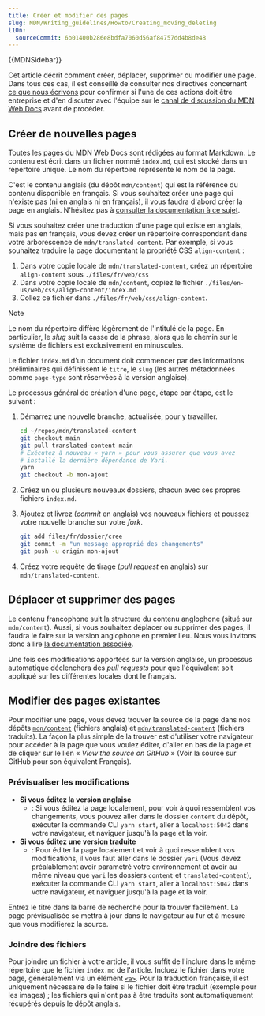 ```yaml
---
title: Créer et modifier des pages
slug: MDN/Writing_guidelines/Howto/Creating_moving_deleting
l10n:
  sourceCommit: 6b01400b286e8bdfa7060d56af84757dd4b8de48
---
```


{{MDNSidebar}}

Cet article décrit comment créer, déplacer, supprimer ou modifier une page. Dans tous ces cas, il est conseillé de consulter nos directives concernant [ce que nous écrivons](/fr/docs/MDN/Writing_guidelines/What_we_write) pour confirmer si l'une de ces actions doit être entreprise et d'en discuter avec l'équipe sur le [canal de discussion du MDN Web Docs](/fr/docs/MDN/Community/Communication_channels#salons_de_discussions) avant de procéder.

## Créer de nouvelles pages

Toutes les pages du MDN Web Docs sont rédigées au format Markdown. Le contenu est écrit dans un fichier nommé `index.md`, qui est stocké dans un répertoire unique. Le nom du répertoire représente le nom de la page.

C'est le contenu anglais (du dépôt `mdn/content`) qui est la référence du contenu disponible en français. Si vous souhaitez créer une page qui n'existe pas (ni en anglais ni en français), il vous faudra d'abord créer la page en anglais. N'hésitez pas à [consulter la documentation à ce sujet](#creating_pages).

Si vous souhaitez créer une traduction d'une page qui existe en anglais, mais pas en français, vous devez créer un répertoire correspondant dans votre arborescence de `mdn/translated-content`. Par exemple, si vous souhaitez traduire la page documentant la propriété CSS `align-content`&nbsp;:

1. Dans votre copie locale de `mdn/translated-content`, créez un répertoire `align-content` sous `./files/fr/web/css`
2. Dans votre copie locale de `mdn/content`, copiez le fichier `./files/en-us/web/css/align-content/index.md`
3. Collez ce fichier dans `./files/fr/web/css/align-content`.

> [!NOTE]
> Le nom du répertoire diffère légèrement de l'intitulé de la page. En particulier, le <i lang="en">slug</i> suit la casse de la phrase, alors que le chemin sur le système de fichiers est exclusivement en minuscules.

Le fichier `index.md` d'un document doit commencer par des informations préliminaires qui définissent le `titre`, le `slug` (les autres métadonnées comme `page-type` sont réservées à la version anglaise).

Le processus général de création d'une page, étape par étape, est le suivant&nbsp;:

1. Démarrez une nouvelle branche, actualisée, pour y travailler.

   ```bash
   cd ~/repos/mdn/translated-content
   git checkout main
   git pull translated-content main
   # Exécutez à nouveau « yarn » pour vous assurer que vous avez
   # installé la dernière dépendance de Yari.
   yarn
   git checkout -b mon-ajout
   ```

2. Créez un ou plusieurs nouveaux dossiers, chacun avec ses propres fichiers `index.md`.

3. Ajoutez et livrez (<i lang="en">commit</i> en anglais) vos nouveaux fichiers et poussez votre nouvelle branche sur votre <i lang="en">fork</i>.

   ```bash
   git add files/fr/dossier/cree
   git commit -m "un message approprié des changements"
   git push -u origin mon-ajout
   ```

4. Créez votre requête de tirage (<i lang="en">pull request</i> en anglais) sur `mdn/translated-content`.

## Déplacer et supprimer des pages

Le contenu francophone suit la structure du contenu anglophone (situé sur `mdn/content`). Aussi, si vous souhaitez déplacer ou supprimer des pages, il faudra le faire sur la version anglophone en premier lieu. Nous vous invitons donc à lire [la documentation associée](#moving_pages).

Une fois ces modifications apportées sur la version anglaise, un processus automatique déclenchera des <i lang="en">pull requests</i> pour que l'équivalent soit appliqué sur les différentes locales dont le français.

## Modifier des pages existantes

Pour modifier une page, vous devez trouver la source de la page dans nos dépôts [`mdn/content`](https://github.com/mdn/content) (fichiers anglais) et [`mdn/translated-content`](https://github.com/mdn/translated-content) (fichiers traduits). La façon la plus simple de la trouver est d'utiliser votre navigateur pour accéder à la page que vous voulez éditer, d'aller en bas de la page et de cliquer sur le lien «&nbsp;<i lang="en">View the source on GitHub</i>&nbsp;» (Voir la source sur GitHub pour son équivalent Français).

### Prévisualiser les modifications

- **Si vous éditez la version anglaise**
  - : Si vous éditez la page localement, pour voir à quoi ressemblent vos changements, vous pouvez aller dans le dossier `content` du dépôt, exécuter la commande CLI `yarn start`, aller à `localhost:5042` dans votre navigateur, et naviguer jusqu'à la page et la voir.
- **Si vous éditez une version traduite**
  - : Pour éditer la page localement et voir à quoi ressemblent vos modifications, il vous faut aller dans le dossier `yari` (Vous devez préalablement avoir paramétré votre environnement et avoir au même niveau que `yari` les dossiers `content` et `translated-content`), exécuter la commande CLI `yarn start`, aller à `localhost:5042` dans votre navigateur, et naviguer jusqu'à la page et la voir.

Entrez le titre dans la barre de recherche pour la trouver facilement. La page prévisualisée se mettra à jour dans le navigateur au fur et à mesure que vous modifierez la source.

### Joindre des fichiers

Pour joindre un fichier à votre article, il vous suffit de l'inclure dans le même répertoire que le fichier `index.md` de l'article. Incluez le fichier dans votre page, généralement via un élément [`<a>`](/fr/docs/Web/HTML/Element/a). Pour la traduction française, il est uniquement nécessaire de le faire si le fichier doit être traduit (exemple pour les images)&nbsp;; les fichiers qui n'ont pas à être traduits sont automatiquement récupérés depuis le dépôt anglais.

